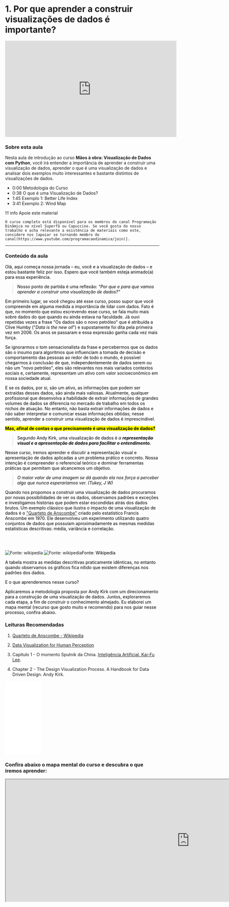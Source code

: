 # 1. Por que aprender a construir visualizações de dados é importante?

<iframe width="560" height="315" src="https://www.youtube.com/embed/QGhDlGTLcSU?si=sCPrqzXidLYD1iJz" title="YouTube video player" frameborder="0" allow="accelerometer; autoplay; clipboard-write; encrypted-media; gyroscope; picture-in-picture; web-share" allowfullscreen></iframe>

### Sobre esta aula

Nesta aula de introdução ao curso **Mãos à obra: Visualização de Dados com Python**, você irá entender a importância de aprender a construir uma visualização de dados, aprender o que é uma visualização de dados e analisar dois exemplos muito interessantes e bastante distintos de visualizações de dados.

- 0:00 Metodologia do Curso
- 0:38 O que é uma Visualização de Dados?
- 1:45 Exemplo 1: Better Life Index
- 3:41 Exemplo 2: Wind Map 

!!! info Apoie este material

    O curso completo está disponível para os membros do canal Programação Dinâmica no nível Superfã ou Capuccino. Se você gosta do nosso trabalho e acha relevante a existência de materiais como este, considere nos [apoiar se tornando membro do canal(https://www.youtube.com/programacaodinamica/join)].


----
### Conteúdo da aula
<p><span style="color:rgb(0, 0, 0)" rel="color: rgb(0, 0, 0);" data-verified="redactor" data-redactor-tag="span" data-redactor-style="color: rgb(0, 0, 0);">Olá, aqui começa nossa jornada – eu, você e a visualização de dados – e estou bastante feliz por isso. Espero que você também esteja animado(a) para essa experiência.</span>
</p>
<blockquote><span style="color:rgb(0, 0, 0)" rel="color: rgb(0, 0, 0);" data-verified="redactor" data-redactor-tag="span" data-redactor-style="color: rgb(0, 0, 0);">Nosso ponto de partida é uma reflexão: <em data-redactor-tag="em">"Por que e para que vamos aprender a construir uma visualização de dados?"</em></span>
</blockquote>
<p><span style="color:rgb(0, 0, 0)" rel="color: rgb(0, 0, 0);" data-verified="redactor" data-redactor-tag="span" data-redactor-style="color: rgb(0, 0, 0);">Em primeiro lugar, se você chegou até esse curso, posso supor que você compreende em alguma medida a importância de lidar com dados. Fato é que, no momento que estou escrevendo esse curso, se fala muito mais sobre dados do que quando eu ainda estava na faculdade. Já ouvi repetidas vezes a frase "Os dados são o novo petróleo" que é atribuída a Clive Humby ("<em data-redactor-tag="em">Data is the new oil</em>") e supostamente foi dita pela primeira vez em 2006. Os anos se passaram e essa expressão ganha cada vez mais força.</span>
</p>
<p><span style="color:rgb(0, 0, 0)" rel="color: rgb(0, 0, 0);" data-verified="redactor" data-redactor-tag="span" data-redactor-style="color: rgb(0, 0, 0);">Se ignorarmos o tom sensacionalista da frase e percebermos que os dados são o insumo para algoritmos que influenciam a tomada de decisão e comportamento das pessoas ao redor de todo o mundo, é possível chegarmos à conclusão de que, independentemente de dados serem ou não um "novo petróleo", eles são relevantes nos mais variados contextos sociais e, certamente, representam um ativo com valor socioeconômico em nossa sociedade atual.<br/></span>
</p>
<p><span style="color:rgb(0, 0, 0)" rel="color: rgb(0, 0, 0);" data-verified="redactor" data-redactor-tag="span" data-redactor-style="color: rgb(0, 0, 0);">E se os dados, por si, são um ativo, as informações que podem ser extraídas desses dados, são ainda mais valiosas. Atualmente, qualquer profissional que desenvolva a habilidade de extrair informações de grandes volumes de dados se diferencia no mercado de trabalho em todos os nichos de atuação. No entanto, não basta extrair informações de dados e não saber interpretar e comunicar essas informações obtidas; nesse sentido, aprender a construir uma visualização de dados é imprescíndivel.</span>
</p>
<p><span style="color:rgb(0, 0, 0)" rel="color: rgb(0, 0, 0);" data-verified="redactor" data-redactor-tag="span" data-redactor-style="color: rgb(0, 0, 0);"><span style="background-color:rgb(255, 255, 0)" rel="background-color: rgb(255, 255, 0);" data-verified="redactor" data-redactor-tag="span" data-redactor-style="background-color: rgb(255, 255, 0);"><strong data-redactor-tag="strong">Mas, afinal de contas o que precisamente é uma visualização de dados?</strong></span></span>
</p>
<blockquote><span style="color:rgb(0, 0, 0)" rel="color: rgb(0, 0, 0);" data-verified="redactor" data-redactor-tag="span" data-redactor-style="color: rgb(0, 0, 0);">Segundo Andy Kirk, uma visualização de dados é <em data-redactor-tag="em">a <strong data-redactor-tag="strong">representação visual e a apresentação de dados para facilitar o entendimento.</strong><br/></em></span>
</blockquote>
<p><span style="color:rgb(0, 0, 0)" rel="color: rgb(0, 0, 0);" data-verified="redactor" data-redactor-tag="span" data-redactor-style="color: rgb(0, 0, 0);">Nesse curso, iremos aprender e discutir a representação visual e apresentação de dados aplicadas a um problema prático e concreto. Nossa intenção é compreender o referencial teórico e dominar ferramentas práticas que permitam que alcancemos um objetivo.</span>
</p>
<blockquote><em data-redactor-tag="em"><span style="color:rgb(0, 0, 0)" rel="color: rgb(0, 0, 0);" data-verified="redactor" data-redactor-tag="span" data-redactor-style="color: rgb(0, 0, 0);">O maior valor de uma imagem se dá quando ela nos força a perceber algo que nunca esperaríamos ver. (Tukey, J W)</span></em>
</blockquote>
<p><span style="color:rgb(0, 0, 0)" rel="color: rgb(0, 0, 0);" data-verified="redactor" data-redactor-tag="span" data-redactor-style="color: rgb(0, 0, 0);">Quando nos propomos a construir uma visualização de dados procuramos por novas possibilidades de ver os dados, observamos padrões e exceções e investigamos histórias que podem estar escondidas atrás dos dados brutos. Um exemplo clássico que ilustra o impacto de uma visualização de dados é o <a href="https://pt.wikipedia.org/wiki/Quarteto_de_Anscombe">"Quarteto de Anscombe"</a> criado pelo estatístico Francis Anscombe em 1970. Ele desenvolveu um experimento utilizando quatro conjuntos de dados que possuíam aproximadamente as mesmas medidas estatísticas descritivas: média, variância e correlação.</span>
</p>
<p><span style="color:rgb(0, 0, 0)" rel="color: rgb(0, 0, 0);" data-verified="redactor" data-redactor-tag="span" data-redactor-style="color: rgb(0, 0, 0);"><br/></span><img src="https://assets.memberkit.com.br/rails/active_storage/blobs/eyJfcmFpbHMiOnsibWVzc2FnZSI6IkJBaHBBOGFQQXc9PSIsImV4cCI6bnVsbCwicHVyIjoiYmxvYl9pZCJ9fQ==--55f06962cfdccb049639e1377a682de828a23976/Captura%20de%20Tela%202020-06-27%20a%CC%80s%2021.02.34.png" alt data-verified="redactor"/><span style="color:rgb(0, 0, 0)" rel="color: rgb(0, 0, 0);" data-verified="redactor" data-redactor-tag="span" data-redactor-style="color: rgb(0, 0, 0);"><br/></span>
</p>
<p><img src="https://assets.memberkit.com.br/rails/active_storage/blobs/eyJfcmFpbHMiOnsibWVzc2FnZSI6IkJBaHBBOENQQXc9PSIsImV4cCI6bnVsbCwicHVyIjoiYmxvYl9pZCJ9fQ==--bb24d626b253c81af7aaeea3e1731c02f5660366/Captura%20de%20Tela%202020-06-27%20a%CC%80s%2020.50.21.png" alt="Fonte: wikipedia" data-verified="redactor"/><span style="color:rgb(0, 0, 0)" rel="color: rgb(0, 0, 0);" data-verified="redactor" data-redactor-tag="span" data-redactor-style="color: rgb(0, 0, 0);"> </span><img src="https://assets.memberkit.com.br/rails/active_storage/blobs/eyJfcmFpbHMiOnsibWVzc2FnZSI6IkJBaHBBOEdQQXc9PSIsImV4cCI6bnVsbCwicHVyIjoiYmxvYl9pZCJ9fQ==--083cd603929d555e354b43c84cb39207703af970/Captura%20de%20Tela%202020-06-27%20a%CC%80s%2020.50.14.png" alt="Fonte: wikipedia" data-verified="redactor"/><span style="color:rgb(0, 0, 0)" rel="color: rgb(0, 0, 0);" data-verified="redactor" data-redactor-tag="span" data-redactor-style="color: rgb(0, 0, 0);">Fonte: Wikipedia</span>
</p>
<p><span style="color:rgb(0, 0, 0)" rel="color: rgb(0, 0, 0);" data-verified="redactor" data-redactor-tag="span" data-redactor-style="color: rgb(0, 0, 0);">A tabela mostra as medidas descritivas praticamente idênticas, no entanto quando observamos os gráficos fica nítido que existem diferenças nos padrões dos dados.</span>
</p>
<p><span style="color:rgb(0, 0, 0)" rel="color: rgb(0, 0, 0);" data-verified="redactor" data-redactor-tag="span" data-redactor-style="color: rgb(0, 0, 0);">E o que aprenderemos nesse curso?</span>
</p>
<p><span style="color:rgb(0, 0, 0)" rel="color: rgb(0, 0, 0);" data-verified="redactor" data-redactor-tag="span" data-redactor-style="color: rgb(0, 0, 0);">Aplicaremos a metodologia proposta por Andy Kirk com um direcionamento para a construção de uma visualização de dados. Juntos, exploraremos cada etapa, a fim de construir o conhecimento almejado. Eu elaborei um mapa mental (recurso que gosto muito e recomendo) para nos guiar nesse processo, confira abaixo.<br/></span>
</p>
<p><span style="color:rgb(0, 0, 0)" rel="color: rgb(0, 0, 0);" data-verified="redactor" data-redactor-tag="span" data-redactor-style="color: rgb(0, 0, 0);"></span>
</p>

### Leituras Recomendadas

1. [Quarteto de Anscombe - Wikipedia](https://pt.wikipedia.org/wiki/Quarteto_de_Anscombe)
2. <a href="https://www.interaction-design.org/literature/book/the-encyclopedia-of-human-computer-interaction-2nd-ed/data-visualization-for-human-perception#:~:text=Data%20visualization%20is%20effective%20because,is%20extremely%20fast%20and%20efficient.">Data Visualization for Human Perception</a>
3. Capítulo 1 - O momento Sputnik da China. [Inteligência Artificial. Kai-Fu Lee](https://amzn.to/3MpAMZP).

4. Chapter 2 - The Design Visualization Process. A Handbook for Data Driven Design. Andy Kirk.

<iframe sandbox="allow-popups allow-scripts allow-modals allow-forms allow-same-origin" style="width:120px;height:240px;" marginwidth="0" marginheight="0" scrolling="no" frameborder="0" src="//ws-na.amazon-adsystem.com/widgets/q?ServiceVersion=20070822&OneJS=1&Operation=GetAdHtml&MarketPlace=BR&source=ss&ref=as_ss_li_til&ad_type=product_link&tracking_id=hallpaz-20&language=pt_BR&marketplace=amazon&region=BR&placement=1473912148&asins=1473912148&linkId=deb37b81497c145c3e8e86c388c25679&show_border=true&link_opens_in_new_window=true"></iframe>

### Confira abaixo o mapa mental do curso e descubra o que iremos aprender:

<iframe src="https://www.mindmeister.com/maps/public_map_shell/1548595849/metodologia-de-visualiza-o-de-dados-por-andy-kirk?width=1200&amp;height=800&amp;z=auto" style="color:rgb(18, 38, 63);font-family:&quot;Cerebri Sans&quot;, sans-serif;font-size:15px" width="1200" height="400">
</iframe>
